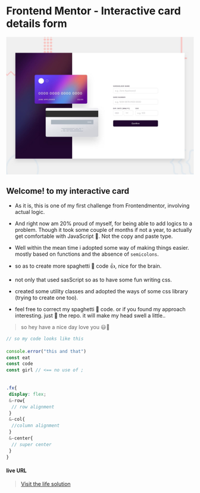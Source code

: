 # Frontend Mentor - Interactive card details form

![Design preview for the Interactive card details form coding challenge](./design/desktop-preview.jpg)

## Welcome! to my interactive card 

- As it is, this is one of my first challenge from Frontendmentor, involving actual logic.

- And right now am 20% proud of myself, for being able to add logics to a problem. Though it took some couple of months if not a year, to actually get comfortable with JavaScript 🙂. Not the copy and paste type.

- Well within the mean time i adopted some way of making things easier. mostly based on functions and the absence of `semicolons`.

- so as to create more spaghetti 🍝 code 👍, nice for the brain.

- not only that used sasScript so as to have some fun writing css.

- created some utility classes and adopted the ways of some css library (trying to create one too).

- feel free to correct my spaghetti 🍝 code. or if you found my approach interesting. just 🌟 the repo. it will make my head swell a little..

> so hey have a nice day love you 😃🍝

```js
// so my code looks like this

console.error("this and that")
const eat
const code
const girl // <== no use of ;

```

```scss

.fx{
 display: flex;
 &-row{
  // row alignment
 }
 &-col{
  //column alignment
 }
 &-center{
  // super center
 }
}
```
#### live URL
> [Visit the life solution](https://github.com/nonso01/6th-frontendmentor-soln)